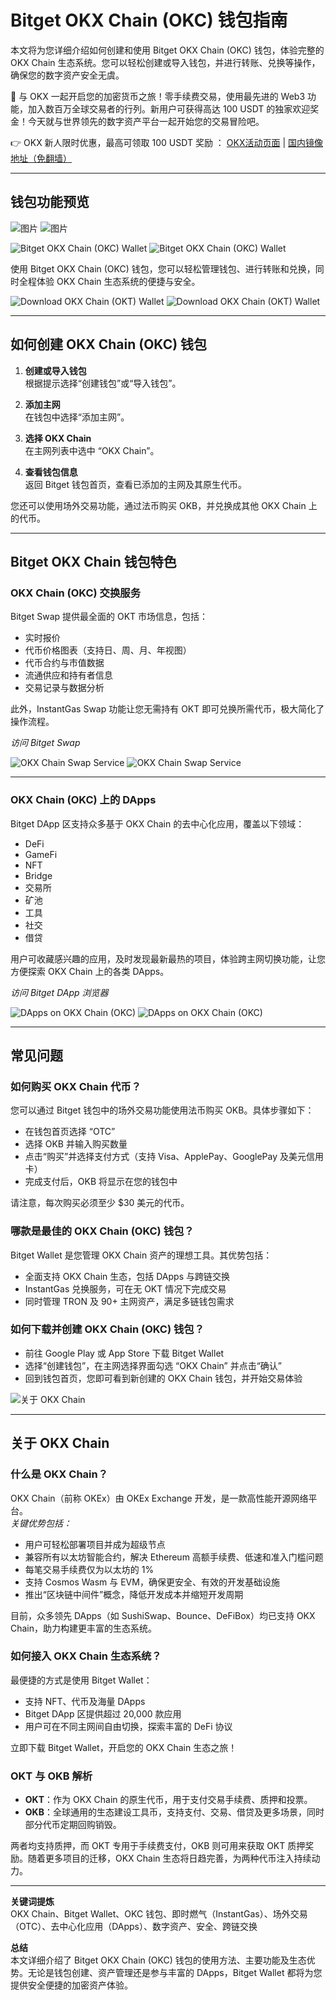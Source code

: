 # Bitget OKX Chain (OKC) 钱包指南

本文将为您详细介绍如何创建和使用 Bitget OKX Chain (OKC) 钱包，体验完整的 OKX Chain 生态系统。您可以轻松创建或导入钱包，并进行转账、兑换等操作，确保您的数字资产安全无虞。

🚀 与 OKX 一起开启您的加密货币之旅！零手续费交易，使用最先进的 Web3 功能，加入数百万全球交易者的行列。新用户可获得高达 100 USDT 的独家欢迎奖金！今天就与世界领先的数字资产平台一起开始您的交易冒险吧。

👉 OKX 新人限时优惠，最高可领取 100 USDT 奖励 ： [OKX活动页面](https://bit.ly/OKXe) | [国内镜像地址（免翻墙）](https://bit.ly/okX)

---

## 钱包功能预览

![图片](https://www.jmhbdh.com/wp-content/img/86719772.webp)
![图片](https://www.jmhbdh.com/wp-content/img/857798674739375.webp)

![Bitget OKX Chain (OKC) Wallet](https://www.jmhbdh.com/wp-content/img/0505803402974731.webp)
![Bitget OKX Chain (OKC) Wallet](https://www.jmhbdh.com/wp-content/img/5619543677510.webp)

使用 Bitget OKX Chain (OKC) 钱包，您可以轻松管理钱包、进行转账和兑换，同时全程体验 OKX Chain 生态系统的便捷与安全。

![Download OKX Chain (OKT) Wallet](https://www.jmhbdh.com/wp-content/img/56829180.webp)
![Download OKX Chain (OKT) Wallet](https://www.jmhbdh.com/wp-content/img/27423749931060.webp)

---

## 如何创建 OKX Chain (OKC) 钱包

1. **创建或导入钱包**  
   根据提示选择“创建钱包”或“导入钱包”。

2. **添加主网**  
   在钱包中选择“添加主网”。

3. **选择 OKX Chain**  
   在主网列表中选中 “OKX Chain”。

4. **查看钱包信息**  
   返回 Bitget 钱包首页，查看已添加的主网及其原生代币。

您还可以使用场外交易功能，通过法币购买 OKB，并兑换成其他 OKX Chain 上的代币。

---

## Bitget OKX Chain 钱包特色

### OKX Chain (OKC) 交换服务

Bitget Swap 提供最全面的 OKT 市场信息，包括：  
- 实时报价  
- 代币价格图表（支持日、周、月、年视图）  
- 代币合约与市值数据  
- 流通供应和持有者信息  
- 交易记录与数据分析  

此外，InstantGas Swap 功能让您无需持有 OKT 即可兑换所需代币，极大简化了操作流程。

*访问 Bitget Swap*

![OKX Chain Swap Service](https://www.jmhbdh.com/wp-content/img/059250867.webp)
![OKX Chain Swap Service](https://www.jmhbdh.com/wp-content/img/677618744277459.webp)

---

### OKX Chain (OKC) 上的 DApps

Bitget DApp 区支持众多基于 OKX Chain 的去中心化应用，覆盖以下领域：  
- DeFi  
- GameFi  
- NFT  
- Bridge  
- 交易所  
- 矿池  
- 工具  
- 社交  
- 借贷

用户可收藏感兴趣的应用，及时发现最新最热的项目，体验跨主网切换功能，让您方便探索 OKX Chain 上的各类 DApps。

*访问 Bitget DApp 浏览器*

![DApps on OKX Chain (OKC)](https://www.jmhbdh.com/wp-content/img/533060262932.webp)
![DApps on OKX Chain (OKC)](https://www.jmhbdh.com/wp-content/img/63129107486367.webp)

---

## 常见问题

### 如何购买 OKX Chain 代币？

您可以通过 Bitget 钱包中的场外交易功能使用法币购买 OKB。具体步骤如下：

- 在钱包首页选择 “OTC”
- 选择 OKB 并输入购买数量
- 点击“购买”并选择支付方式（支持 Visa、ApplePay、GooglePay 及美元信用卡）  
- 完成支付后，OKB 将显示在您的钱包中

请注意，每次购买必须至少 $30 美元的代币。

### 哪款是最佳的 OKX Chain (OKC) 钱包？

Bitget Wallet 是您管理 OKX Chain 资产的理想工具。其优势包括：

- 全面支持 OKX Chain 生态，包括 DApps 与跨链交换  
- InstantGas 兑换服务，可在无 OKT 情况下完成交易  
- 同时管理 TRON 及 90+ 主网资产，满足多链钱包需求

### 如何下载并创建 OKX Chain (OKC) 钱包？

- 前往 Google Play 或 App Store 下载 Bitget Wallet  
- 选择“创建钱包”，在主网选择界面勾选 “OKX Chain” 并点击“确认”  
- 回到钱包首页，您即可看到新创建的 OKX Chain 钱包，并开始交易体验

![关于 OKX Chain](https://www.jmhbdh.com/wp-content/img/56839070312.webp)

---

## 关于 OKX Chain

### 什么是 OKX Chain？

OKX Chain（前称 OKEx）由 OKEx Exchange 开发，是一款高性能开源网络平台。  
*关键优势包括：*  
- 用户可轻松部署项目并成为超级节点  
- 兼容所有以太坊智能合约，解决 Ethereum 高额手续费、低速和准入门槛问题  
- 每笔交易手续费仅为以太坊的 1%  
- 支持 Cosmos Wasm 与 EVM，确保更安全、有效的开发基础设施  
- 推出“区块链中间件”概念，降低开发成本并缩短开发周期

目前，众多领先 DApps（如 SushiSwap、Bounce、DeFiBox）均已支持 OKX Chain，助力构建更丰富的生态系统。

### 如何接入 OKX Chain 生态系统？

最便捷的方式是使用 Bitget Wallet：  
- 支持 NFT、代币及海量 DApps  
- Bitget DApp 区提供超过 20,000 款应用  
- 用户可在不同主网间自由切换，探索丰富的 DeFi 协议

立即下载 Bitget Wallet，开启您的 OKX Chain 生态之旅！

### OKT 与 OKB 解析

- **OKT**：作为 OKX Chain 的原生代币，用于支付交易手续费、质押和投票。  
- **OKB**：全球通用的生态建设工具币，支持支付、交易、借贷及更多场景，同时部分代币定期回购销毁。  

两者均支持质押，而 OKT 专用于手续费支付，OKB 则可用来获取 OKT 质押奖励。随着更多项目的迁移，OKX Chain 生态将日趋完善，为两种代币注入持续动力。

---

**关键词提炼**  
OKX Chain、Bitget Wallet、OKC 钱包、即时燃气（InstantGas）、场外交易（OTC）、去中心化应用（DApps）、数字资产、安全、跨链交换

**总结**  
本文详细介绍了 Bitget OKX Chain (OKC) 钱包的使用方法、主要功能及生态优势。无论是钱包创建、资产管理还是参与丰富的 DApps，Bitget Wallet 都将为您提供安全便捷的加密资产体验。